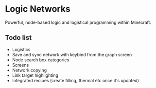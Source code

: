 # Logic Networks

Powerful, node-based logic and logistical programming within Minecraft.

## Todo list
- Logistics
- Save and sync network with keybind from the graph screen
- Node search box categories
- Screens
- Network copying
- Link target highlighting
- Integrated recipes (create filling, thermal etc once it's updated)
